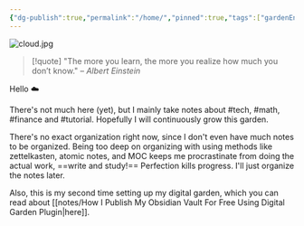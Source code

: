 ```yaml
---
{"dg-publish":true,"permalink":"/home/","pinned":true,"tags":["gardenEntry"],"noteIcon":"1","created":"2025-01-01T23:45:07.235+08:00","updated":"2025-01-25T13:51:13.054+08:00"}
---
```


![cloud.jpg](/img/user/assets/cloud.jpg)

> [!quote]
>"The more you learn, the more you realize how much you don’t know."
– _Albert Einstein_

Hello ☁️

There's not much here (yet), but I mainly take notes about #tech, #math, #finance and #tutorial. Hopefully I will continuously grow this garden.

There's no exact organization right now, since I don't even have much notes to be organized. Being too deep on organizing with using methods like zettelkasten, atomic notes, and MOC keeps me procrastinate from doing the actual work, ==write and study!== Perfection kills progress. I'll just organize the notes later.

Also, this is my second time setting up my digital garden, which you can read about [[notes/How I Publish My Obsidian Vault For Free Using Digital Garden Plugin\|here]]. 

